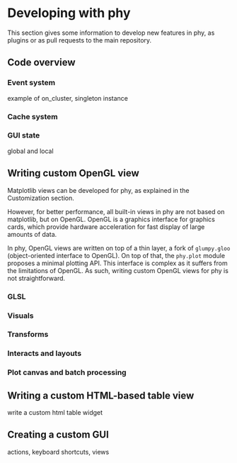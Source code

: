 # Developing with phy

This section gives some information to develop new features in phy, as plugins or as pull requests to the main repository.

## Code overview

### Event system

example of on_cluster, singleton instance

### Cache system

### GUI state

global and local


## Writing custom OpenGL view

Matplotlib views can be developed for phy, as explained in the Customization section.

However, for better performance, all built-in views in phy are not based on matplotlib, but on OpenGL. OpenGL is a graphics interface for graphics cards, which provide hardware acceleration for fast display of large amounts of data.

In phy, OpenGL views are written on top of a thin layer, a fork of `glumpy.gloo` (object-oriented interface to OpenGL). On top of that, the `phy.plot` module proposes a minimal plotting API. This interface is complex as it suffers from the limitations of OpenGL. As such, writing custom OpenGL views for phy is not straightforward.


### GLSL

### Visuals

### Transforms

### Interacts and layouts

### Plot canvas and batch processing


## Writing a custom HTML-based table view

write a custom html table widget


## Creating a custom GUI

actions, keyboard shortcuts, views
